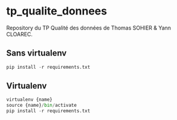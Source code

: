# tp_qualite_donnees

Repository du TP Qualité des données de Thomas SOHIER & Yann CLOAREC.

## Sans virtualenv

```py
pip install -r requirements.txt
```

## Virtualenv

```py
virtualenv {name}
source {name}/bin/activate
pip install -r requirements.txt
```
